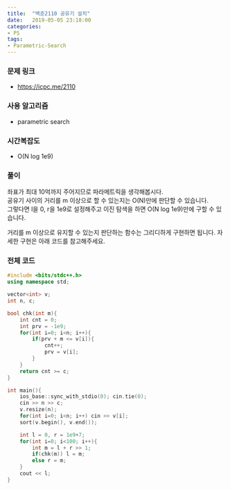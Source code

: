 ```yaml
---
title:  "백준2110 공유기 설치"
date:   2019-05-05 23:18:00
categories:
- PS
tags:
- Parametric-Search
---
```


### 문제 링크
* https://icpc.me/2110

### 사용 알고리즘
* parametric search

### 시간복잡도
* O(N log 1e9)

### 풀이
좌표가 최대 10억까지 주어지므로 파라메트릭을 생각해봅시다.<br>
공유기 사이의 거리를 m 이상으로 할 수 있는지는 O(N)만에 판단할 수 있습니다.<br>
그렇다면 l을 0, r을 1e9로 설정해주고 이진 탐색을 하면 O(N log 1e9)만에 구할 수 있습니다.

거리를 m 이상으로 유지할 수 있는지 판단하는 함수는 그리디하게 구현하면 됩니다. 자세한 구현은 아래 코드를 참고해주세요.

### 전체 코드
```cpp
#include <bits/stdc++.h>
using namespace std;

vector<int> v;
int n, c;

bool chk(int m){
	int cnt = 0;
	int prv = -1e9;
	for(int i=0; i<n; i++){
		if(prv + m <= v[i]){
			cnt++;
			prv = v[i];
		}
	}
	return cnt >= c;
}

int main(){
	ios_base::sync_with_stdio(0); cin.tie(0);
	cin >> n >> c;
	v.resize(n);
	for(int i=0; i<n; i++) cin >> v[i];
	sort(v.begin(), v.end());

	int l = 0, r = 1e9+7;
	for(int i=0; i<100; i++){
		int m = l + r >> 1;
		if(chk(m)) l = m;
		else r = m;
	}
	cout << l;
}
```
